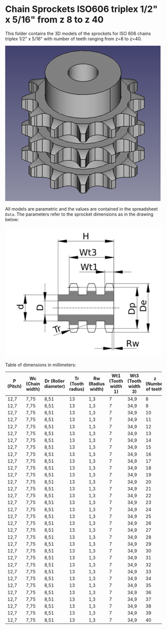 # Chain Sprockets ISO606 triplex 1/2" x 5/16" from z 8 to z 40

This folder contains the 3D models of the sprockets for ISO 606 chains triplex 1/2" x 5/16" with number of teeth ranging from z=8 to z=40.

![Image](screenshot.png "Sprocket Triplex")

All models are parametric and the values are contained in the spreadsheet `Data`.
The parameters refer to the sprocket dimensions as in the drawing below:

![Drawing](drawing.png "Drawing")

Table of dimensions in millimeters:

P (Pitch)|Wc (Chain width)|Dr (Roller diameter)|Tr (Tooth radius)|Rw (Radius width)|Wt1 (Tooth width 1)|Wt3 (Tooth width 3)|z (Number of teeth)|De (External Diameter)|Dp (pitch diameter)|d (Hub diameter)|D (Hole diameter)|H (Total height)
---|---|---|---|---|---|---|---|---|---|---|---|---
12,7|7,75|8,51|13|1,3|7|34,9|8|37|33,18|20|10|46
12,7|7,75|8,51|13|1,3|7|34,9|9|41|37,13|24|12|46
12,7|7,75|8,51|13|1,3|7|34,9|10|45,2|41,1|28|12|46
12,7|7,75|8,51|13|1,3|7|34,9|11|48,7|45,07|32|14|50
12,7|7,75|8,51|13|1,3|7|34,9|12|53|49,07|35|14|50
12,7|7,75|8,51|13|1,3|7|34,9|13|57,4|53,06|38|14|50
12,7|7,75|8,51|13|1,3|7|34,9|14|61,8|57,07|42|14|50
12,7|7,75|8,51|13|1,3|7|34,9|15|65,5|61,09|46|14|50
12,7|7,75|8,51|13|1,3|7|34,9|16|69,5|65,1|50|16|50
12,7|7,75|8,51|13|1,3|7|34,9|17|73,6|69,11|54|16|50
12,7|7,75|8,51|13|1,3|7|34,9|18|77,8|73,14|58|16|50
12,7|7,75|8,51|13|1,3|7|34,9|19|81,7|77,16|62|16|50
12,7|7,75|8,51|13|1,3|7|34,9|20|85,8|81,19|66|16|50
12,7|7,75|8,51|13|1,3|7|34,9|21|89,7|85,22|70|16|55
12,7|7,75|8,51|13|1,3|7|34,9|22|93,8|89,24|70|16|55
12,7|7,75|8,51|13|1,3|7|34,9|23|98,2|93,27|70|16|55
12,7|7,75|8,51|13|1,3|7|34,9|24|101,8|97,29|75|16|55
12,7|7,75|8,51|13|1,3|7|34,9|25|105,8|101,33|80|16|55
12,7|7,75|8,51|13|1,3|7|34,9|26|110|105,36|85|20|55
12,7|7,75|8,51|13|1,3|7|34,9|27|114|109,4|85|20|55
12,7|7,75|8,51|13|1,3|7|34,9|28|118|113,42|90|20|55
12,7|7,75|8,51|13|1,3|7|34,9|29|122|117,46|95|20|55
12,7|7,75|8,51|13|1,3|7|34,9|30|126,1|121,5|100|20|55
12,7|7,75|8,51|13|1,3|7|34,9|31|130,2|125,54|110|20|55
12,7|7,75|8,51|13|1,3|7|34,9|32|134,3|129,56|110|20|55
12,7|7,75|8,51|13|1,3|7|34,9|33|138,4|133,6|110|20|55
12,7|7,75|8,51|13|1,3|7|34,9|34|142,6|137,64|110|20|55
12,7|7,75|8,51|13|1,3|7|34,9|35|146,7|141,68|110|20|55
12,7|7,75|8,51|13|1,3|7|34,9|36|151|145,72|120|25|55
12,7|7,75|8,51|13|1,3|7|34,9|37|154,6|149,76|120|25|55
12,7|7,75|8,51|13|1,3|7|34,9|38|158,6|153,8|120|25|55
12,7|7,75|8,51|13|1,3|7|34,9|39|162,7|157,83|120|25|55
12,7|7,75|8,51|13|1,3|7|34,9|40|166,8|161,87|120|25|55
